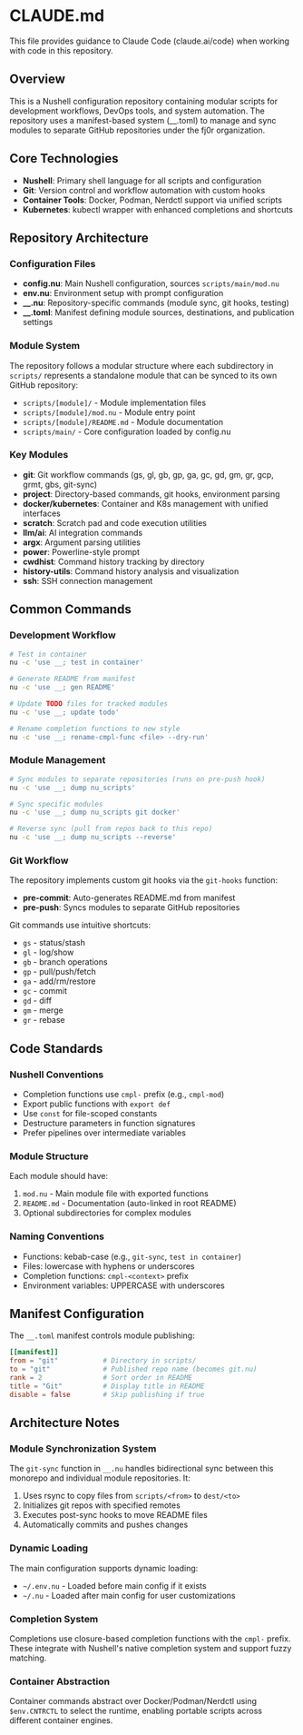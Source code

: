 # CLAUDE.md

This file provides guidance to Claude Code (claude.ai/code) when working with code in this repository.

## Overview

This is a Nushell configuration repository containing modular scripts for development workflows, DevOps tools, and system automation. The repository uses a manifest-based system (__.toml) to manage and sync modules to separate GitHub repositories under the fj0r organization.

## Core Technologies

- **Nushell**: Primary shell language for all scripts and configuration
- **Git**: Version control and workflow automation with custom hooks
- **Container Tools**: Docker, Podman, Nerdctl support via unified scripts
- **Kubernetes**: kubectl wrapper with enhanced completions and shortcuts

## Repository Architecture

### Configuration Files
- **config.nu**: Main Nushell configuration, sources `scripts/main/mod.nu`
- **env.nu**: Environment setup with prompt configuration
- **__.nu**: Repository-specific commands (module sync, git hooks, testing)
- **__.toml**: Manifest defining module sources, destinations, and publication settings

### Module System
The repository follows a modular structure where each subdirectory in `scripts/` represents a standalone module that can be synced to its own GitHub repository:

- `scripts/[module]/` - Module implementation files
- `scripts/[module]/mod.nu` - Module entry point
- `scripts/[module]/README.md` - Module documentation
- `scripts/main/` - Core configuration loaded by config.nu

### Key Modules
- **git**: Git workflow commands (gs, gl, gb, gp, ga, gc, gd, gm, gr, gcp, grmt, gbs, git-sync)
- **project**: Directory-based commands, git hooks, environment parsing
- **docker/kubernetes**: Container and K8s management with unified interfaces
- **scratch**: Scratch pad and code execution utilities
- **llm/ai**: AI integration commands
- **argx**: Argument parsing utilities
- **power**: Powerline-style prompt
- **cwdhist**: Command history tracking by directory
- **history-utils**: Command history analysis and visualization
- **ssh**: SSH connection management

## Common Commands

### Development Workflow
```bash
# Test in container
nu -c 'use __; test in container'

# Generate README from manifest
nu -c 'use __; gen README'

# Update TODO files for tracked modules
nu -c 'use __; update todo'

# Rename completion functions to new style
nu -c 'use __; rename-cmpl-func <file> --dry-run'
```

### Module Management
```bash
# Sync modules to separate repositories (runs on pre-push hook)
nu -c 'use __; dump nu_scripts'

# Sync specific modules
nu -c 'use __; dump nu_scripts git docker'

# Reverse sync (pull from repos back to this repo)
nu -c 'use __; dump nu_scripts --reverse'
```

### Git Workflow
The repository implements custom git hooks via the `git-hooks` function:
- **pre-commit**: Auto-generates README.md from manifest
- **pre-push**: Syncs modules to separate GitHub repositories

Git commands use intuitive shortcuts:
- `gs` - status/stash
- `gl` - log/show
- `gb` - branch operations
- `gp` - pull/push/fetch
- `ga` - add/rm/restore
- `gc` - commit
- `gd` - diff
- `gm` - merge
- `gr` - rebase

## Code Standards

### Nushell Conventions
- Completion functions use `cmpl-` prefix (e.g., `cmpl-mod`)
- Export public functions with `export def`
- Use `const` for file-scoped constants
- Destructure parameters in function signatures
- Prefer pipelines over intermediate variables

### Module Structure
Each module should have:
1. `mod.nu` - Main module file with exported functions
2. `README.md` - Documentation (auto-linked in root README)
3. Optional subdirectories for complex modules

### Naming Conventions
- Functions: kebab-case (e.g., `git-sync`, `test in container`)
- Files: lowercase with hyphens or underscores
- Completion functions: `cmpl-<context>` prefix
- Environment variables: UPPERCASE with underscores

## Manifest Configuration

The `__.toml` manifest controls module publishing:

```toml
[[manifest]]
from = "git"           # Directory in scripts/
to = "git"             # Published repo name (becomes git.nu)
rank = 2               # Sort order in README
title = "Git"          # Display title in README
disable = false        # Skip publishing if true
```

## Architecture Notes

### Module Synchronization System
The `git-sync` function in `__.nu` handles bidirectional sync between this monorepo and individual module repositories. It:
1. Uses rsync to copy files from `scripts/<from>` to `dest/<to>`
2. Initializes git repos with specified remotes
3. Executes post-sync hooks to move README files
4. Automatically commits and pushes changes

### Dynamic Loading
The main configuration supports dynamic loading:
- `~/.env.nu` - Loaded before main config if it exists
- `~/.nu` - Loaded after main config for user customizations

### Completion System
Completions use closure-based completion functions with the `cmpl-` prefix. These integrate with Nushell's native completion system and support fuzzy matching.

### Container Abstraction
Container commands abstract over Docker/Podman/Nerdctl using `$env.CNTRCTL` to select the runtime, enabling portable scripts across different container engines.
